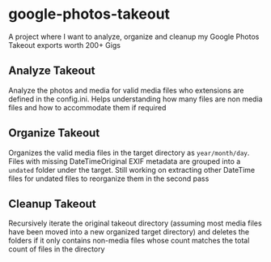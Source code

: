 # google-photos-takeout

A project where I want to analyze, organize and cleanup my Google Photos Takeout exports worth 200+ Gigs

## Analyze Takeout

Analyze the photos and media for valid media files who extensions are defined in the config.ini. Helps understanding how many files are non media files and how to accommodate them if required

## Organize Takeout

Organizes the valid media files in the target directory as `year/month/day`. Files with missing DateTimeOriginal EXIF metadata are grouped into a `undated` folder under the target. Still working on extracting other DateTime files for undated files to reorganize them in the second pass

## Cleanup Takeout

Recursively iterate the original takeout directory (assuming most media files have been moved into a new organized target directory) and deletes the folders if it only contains non-media files whose count matches the total count of files in the directory
